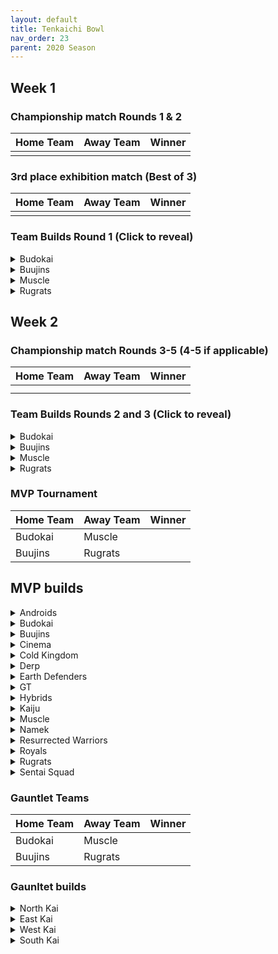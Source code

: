 ```yaml
---
layout: default
title: Tenkaichi Bowl
nav_order: 23
parent: 2020 Season
---
```


## Week 1

### Championship match Rounds 1 & 2

|  Home Team            | Away Team        | Winner          |
| :---------------------| :----------------| :---------------|
|                |          |                 |

### 3rd place exhibition match (Best of 3)

|  Home Team            | Away Team        | Winner          |
| :---------------------| :----------------| :---------------|
|                |          |                 |


### Team Builds Round 1 (Click to reveal)

<details>
  <summary>Budokai</summary>

<br />
<br />Home Map: Planet Namek
<br />Music: Boss Battle Rock


</details>

<details>
  <summary>Buujins</summary>
<br />
<br /> Home Map: Supreme Kai's World
<br />Music: Nanshan

 

</details>

<details>
  <summary>Muscle</summary>

<br />Home Map: Muscle Tower
<br />Music: Epic Boss Fight

</details>

<details>
  <summary>Rugrats</summary>
<br />  
<br />Home Map: City Ruins
<br />Music: Nanga-F


</details>

## Week 2

### Championship match Rounds 3-5 (4-5 if applicable)

|  Home Team            | Away Team        | Winner          |
| :---------------------| :----------------| :---------------|
|                 |           |                 |
|                |           |                 |

### Team Builds Rounds 2 and 3 (Click to reveal)

<details>
  <summary>Budokai</summary>

<br />
<br />Home Map: Planet Namek
<br />Music: Boss Battle Rock


</details>

<details>
  <summary>Buujins</summary>
<br />
<br /> Home Map: Supreme Kai's World
<br />Music: Nanshan

 </details>

<details>
  <summary>Muscle</summary>

<br />Home Map: Muscle Tower
<br />Music: Epic Boss Fight

</details>

<details>
  <summary>Rugrats</summary>
<br />  
<br />Home Map: City Ruins
<br />Music: Nanga-F


</details>

### MVP Tournament

|  Home Team            | Away Team        | Winner          |
| :---------------------| :----------------| :---------------|
| Budokai               | Muscle           |                 |
| Buujins               | Rugrats          |                 |

## MVP builds
<details>
  <summary>Androids</summary>


</details>

<details>
  <summary>Budokai</summary>

</details>

<details>
  <summary>Buujins</summary>

</details>

<details>
  <summary>Cinema</summary>

</details>

<details>
  <summary>Cold Kingdom </summary>

</details>

<details>
  <summary>Derp</summary>

</details>

<details>
  <summary>Earth Defenders</summary>
  
</details>

<details>
  <summary>GT</summary>


</details>

<details>
  <summary>Hybrids</summary>


</details>

<details>
  <summary>Kaiju</summary>
  
</details>

<details>
  <summary>Muscle</summary>


</details>

<details>
  <summary>Namek</summary>
  


</details>

<details>
  <summary>Resurrected Warriors</summary>


</details>


<details>
  <summary>Royals</summary>


</details>

<details>
  <summary>Rugrats</summary>

<br /> 

</details>

<details>
  <summary>Sentai Squad</summary>

</details>

### Gauntlet Teams

|  Home Team            | Away Team        | Winner          |
| :---------------------| :----------------| :---------------|
| Budokai               | Muscle           |                 |
| Buujins               | Rugrats          |                 |

### Gaunltet builds

<details>
  <summary>North Kai</summary>

</details>

<details>
  <summary>East Kai</summary>

</details>

<details>
  <summary>West Kai</summary>

</details>

<details>
  <summary>South Kai</summary>

</details>
